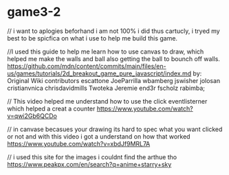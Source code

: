# game3-2

// i want to aplogies beforhand i am not 100% i did thus cartucly, i tryed my best to be spicfica on what i use to help me build this game.


//I used this guide to help me learn how to use canvas to draw, which helped me make the walls and ball also getting the ball to bounch off walls.
https://github.com/mdn/content/commits/main/files/en-us/games/tutorials/2d_breakout_game_pure_javascript/index.md by: Original Wiki contributors
escattone
JoeParrilla
wbamberg
jswisher
jolosan
cristianvnica
chrisdavidmills
Twoteka
Jeremie
end3r
fscholz
rabimba;

// This video helped me understand how to use the click eventlisterner which helped a creat a counter
https://www.youtube.com/watch?v=qwi2Gb6QCDo

// in canvase becasues your drawing its hard to spec what you want clicked or not and with this video i got a understand on how that worked
https://www.youtube.com/watch?v=xbdJf9MRL7A


// i used this site for the images i couldnt find the arthue tho    
https://www.peakpx.com/en/search?q=anime+starry+sky